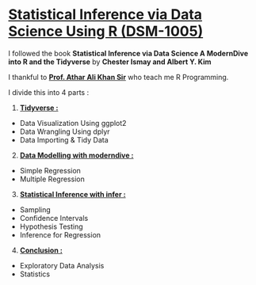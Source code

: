 # [**Statistical Inference via Data Science Using R (DSM-1005)**](https://github.com/MohammadWasiq0786/Statistical-Inference-via-Data-Science-Using-R)

I followed the book **Statistical Inference via Data Science A ModernDive into R and 
the Tidyverse** by **Chester Ismay and Albert Y. Kim**

I thankful to [**Prof. Athar Ali Khan Sir**](https://www.amu.ac.in/faculty/statistics-and-operations-research/athar-ali-khan) who teach me R Programming.

I divide this into 4 parts :

1. [**Tidyverse :**](https://github.com/MohammadWasiq0786/Statistical-Inference-via-Data-Science-Using-R/blob/main/Part%20-%20I%20%20Tydiverse%20with%20Wasiq.Rmd)
* Data Visualization Using ggplot2
* Data Wrangling Using dplyr
* Data Importing & Tidy Data

2. [**Data Modelling with moderndive :**](https://github.com/MohammadWasiq0786/Statistical-Inference-via-Data-Science-Using-R/blob/main/Part%20-%20II%20%20%20ModernDive%20with%20Wasiq.Rmd)
* Simple Regression
* Multiple Regression

3. [**Statistical Inference with infer :**](https://github.com/MohammadWasiq0786/Statistical-Inference-via-Data-Science-Using-R/blob/main/Part%20-%20III%20%20Infer%20with%20Wasiq.Rmd)
* Sampling
* Confidence Intervals
* Hypothesis Testing
* Inference for Regression

4. [**Conclusion :**](https://github.com/MohammadWasiq0786/Statistical-Inference-via-Data-Science-Using-R/blob/main/Part%20-%20IV%20Regression%20with%20Wasiq.Rmd)
* Exploratory Data Analysis
* Statistics
